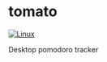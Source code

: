 # tomato

[![Linux](https://github.com/ivzhuravlev/tomato/actions/workflows/cmake-single-platform.yml/badge.svg)](https://github.com/ivzhuravlev/tomato/actions/workflows/cmake-single-platform.yml)

Desktop pomodoro tracker
